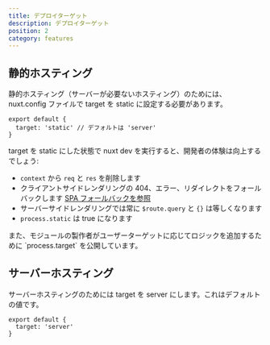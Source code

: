 ```yaml
---
title: デプロイターゲット
description: デプロイターゲット
position: 2
category: features
---
```


## 静的ホスティング

静的ホスティング（サーバーが必要ないホスティング）のためには、nuxt.config ファイルで target を static に設定する必要があります。

```js{}[nuxt.config.js]
export default {
  target: 'static' // デフォルトは 'server'
}
```

target を static にした状態で nuxt dev を実行すると、開発者の体験は向上するでしょう:

- `context` から `req` と `res` を削除します
- クライアントサイドレンダリングの 404、エラー、リダイレクトをフォールバックします [SPA フォールバックを参照](/guides/concepts/static-site-generation#spa-fallback)
- サーバーサイドレンダリングでは常に `$route.query` と `{}` は等しくなります
- `process.static` は true になります

<base-alert type="info">
また、モジュールの製作者がユーザーターゲットに応じてロジックを追加するために `process.target` を公開しています。
</base-alert>

## サーバーホスティング

サーバーホスティングのためには target を server にします。これはデフォルトの値です。

```js{}[nuxt.config.js]
export default {
  target: 'server'
}
```

